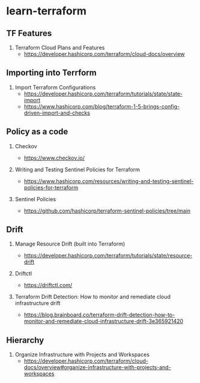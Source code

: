 # learn-terraform

## TF Features

1. Terraform Cloud Plans and Features
    - https://developer.hashicorp.com/terraform/cloud-docs/overview

## Importing into Terrform

1. Import Terraform Configurations
    - https://developer.hashicorp.com/terraform/tutorials/state/state-import
    - https://www.hashicorp.com/blog/terraform-1-5-brings-config-driven-import-and-checks

## Policy as a code

1. Checkov
    - https://www.checkov.io/

1. Writing and Testing Sentinel Policies for Terraform
    - https://www.hashicorp.com/resources/writing-and-testing-sentinel-policies-for-terraform

1. Sentinel Policies
    - https://github.com/hashicorp/terraform-sentinel-policies/tree/main

## Drift

1. Manage Resource Drift (built into Terraform)
    - https://developer.hashicorp.com/terraform/tutorials/state/resource-drift

1. Driftctl
    - https://driftctl.com/

1. Terraform Drift Detection: How to monitor and remediate cloud infrastructure drift
    - https://blog.brainboard.co/terraform-drift-detection-how-to-monitor-and-remediate-cloud-infrastructure-drift-3e365921420

## Hierarchy

1. Organize Infrastructure with Projects and Workspaces
    - https://developer.hashicorp.com/terraform/cloud-docs/overview#organize-infrastructure-with-projects-and-workspaces